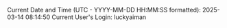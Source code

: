 Current Date and Time (UTC - YYYY-MM-DD HH:MM:SS formatted): 2025-03-14 08:14:50
Current User's Login: luckyaiman

